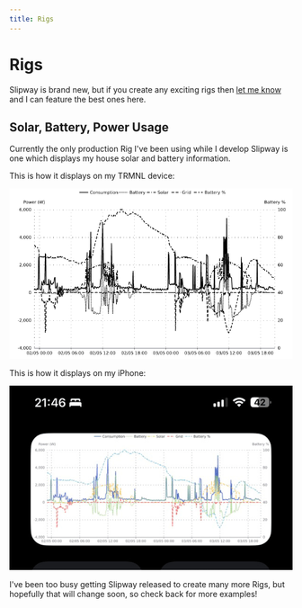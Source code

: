 ```yaml
---
title: Rigs
---
```


# Rigs

Slipway is brand new, but if you create any exciting rigs then [let me know](/community) and I can feature
the best ones here.

## Solar, Battery, Power Usage

Currently the only production Rig I've been using while I develop Slipway is one which displays my house solar and
battery information.

This is how it displays on my TRMNL device:

![GivEnergy Cloud Rig on TRMNL](img/rig-jamesthurley.givenergy_cloud-trmnl.png)

This is how it displays on my iPhone:

![GivEnergy Cloud Rig on TRMNL](img/rig-jamesthurley.givenergy_cloud-ios.png)

I've been too busy getting Slipway released to create many more Rigs, but hopefully that will change soon,
so check back for more examples!
